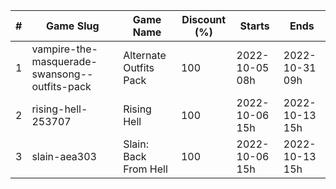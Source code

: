|#|Game Slug|Game Name|Discount (%)|Starts|Ends|
|---|---|---|---|---|---|
|1|vampire-the-masquerade-swansong--outfits-pack|Alternate Outfits Pack|100|2022-10-05 08h|2022-10-31 09h|
|2|rising-hell-253707|Rising Hell|100|2022-10-06 15h|2022-10-13 15h|
|3|slain-aea303|Slain: Back From Hell|100|2022-10-06 15h|2022-10-13 15h|

